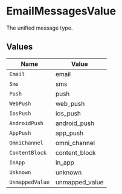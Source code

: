 # EmailMessagesValue

The unified message type.


## Values

| Name            | Value           |
| --------------- | --------------- |
| `Email`         | email           |
| `Sms`           | sms             |
| `Push`          | push            |
| `WebPush`       | web_push        |
| `IosPush`       | ios_push        |
| `AndroidPush`   | android_push    |
| `AppPush`       | app_push        |
| `OmniChannel`   | omni_channel    |
| `ContentBlock`  | content_block   |
| `InApp`         | in_app          |
| `Unknown`       | unknown         |
| `UnmappedValue` | unmapped_value  |